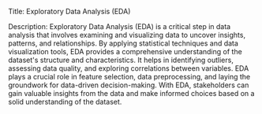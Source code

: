 Title: Exploratory Data Analysis (EDA)

Description:
Exploratory Data Analysis (EDA) is a critical step in data analysis that involves examining and visualizing data to uncover insights, patterns, and relationships. By applying statistical techniques and data visualization tools, EDA provides a comprehensive understanding of the dataset's structure and characteristics. It helps in identifying outliers, assessing data quality, and exploring correlations between variables. EDA plays a crucial role in feature selection, data preprocessing, and laying the groundwork for data-driven decision-making. With EDA, stakeholders can gain valuable insights from the data and make informed choices based on a solid understanding of the dataset.

